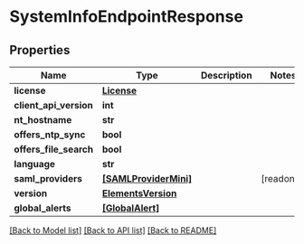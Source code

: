 # SystemInfoEndpointResponse


## Properties

Name | Type | Description | Notes
------------ | ------------- | ------------- | -------------
**license** | [**License**](License.md) |  | 
**client_api_version** | **int** |  | 
**nt_hostname** | **str** |  | 
**offers_ntp_sync** | **bool** |  | 
**offers_file_search** | **bool** |  | 
**language** | **str** |  | 
**saml_providers** | [**[SAMLProviderMini]**](SAMLProviderMini.md) |  | [readonly] 
**version** | [**ElementsVersion**](ElementsVersion.md) |  | 
**global_alerts** | [**[GlobalAlert]**](GlobalAlert.md) |  | 

[[Back to Model list]](../README.md#models) [[Back to API list]](../README.md#api-endpoints) [[Back to README]](../README.md)


